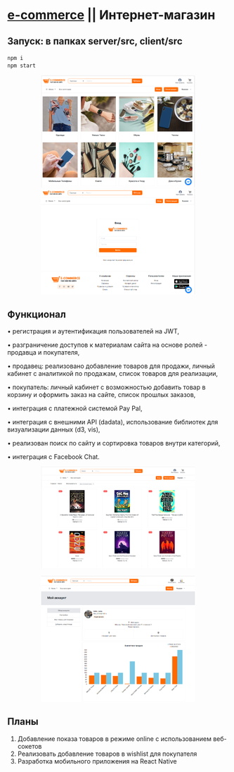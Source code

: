 # [e-commerce](https://e-commerce-here.herokuapp.com) || Интернет-магазин

## Запуск: в папках server/src, client/src
```bash
npm i
npm start
```
<p align="center">
  <img src="home.png" width="350" alt="accessibility text">
   <img src="auth.png" width="350" title="hover text">
</p>

## Функционал

• регистрация и аутентификация пользователей на JWT,

• разграничение доступов к материалам сайта на основе ролей - продавца и покупателя,

• продавец: реализовано добавление товаров для продажи, личный кабинет с аналитикой по продажам, список товаров для реализации,

• покупатель: личный кабинет с возможностью добавить товар в корзину и оформить заказ на сайте, список прошлых заказов,

• интеграция с платежной системой Pay Pal,

• интеграция с внешними API (dadata), использование библиотек для визуализации данных (d3, vis),

• реализован поиск по сайту и сортировка товаров внутри категорий,

• интеграция с Facebook Chat.

<p align="center">
  <img src="books.png" width="350" alt="accessibility text">
</p>

<p align="center">
<img src="analytics.png" width="350" title="hover text">
</p>

## Планы 

1) Добавление показа товаров в режиме online c использованием веб-сокетов
2) Реализовать добавление товаров в wishlist для покупателя
3) Разработка мобильного приложения на React Native
